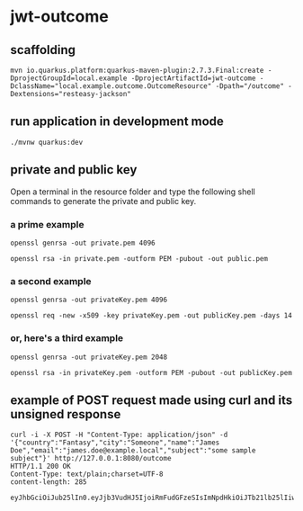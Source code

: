 # jwt-outcome

## scaffolding

```shell
mvn io.quarkus.platform:quarkus-maven-plugin:2.7.3.Final:create -DprojectGroupId=local.example -DprojectArtifactId=jwt-outcome -DclassName="local.example.outcome.OutcomeResource" -Dpath="/outcome" -Dextensions="resteasy-jackson"
```

## run application in development mode

```shell
./mvnw quarkus:dev
```

## private and public key

Open a terminal in the resource folder and type the following shell commands to generate the private and public key.

### a prime example

```shell
openssl genrsa -out private.pem 4096
```

```shell
openssl rsa -in private.pem -outform PEM -pubout -out public.pem
```

### a second example

```shell
openssl genrsa -out privateKey.pem 4096
```

```shell
openssl req -new -x509 -key privateKey.pem -out publicKey.pem -days 14
```

### or, here's a third example

```shell
openssl genrsa -out privateKey.pem 2048
```

```shell
openssl rsa -in privateKey.pem -outform PEM -pubout -out publicKey.pem
```

## example of POST request made using curl and its unsigned response

```shell
curl -i -X POST -H "Content-Type: application/json" -d '{"country":"Fantasy","city":"Someone","name":"James Doe","email":"james.doe@example.local","subject":"some sample subject"}' http://127.0.0.1:8080/outcome
HTTP/1.1 200 OK
Content-Type: text/plain;charset=UTF-8
content-length: 285

eyJhbGciOiJub25lIn0.eyJjb3VudHJ5IjoiRmFudGFzeSIsImNpdHkiOiJTb21lb25lIiwibmFtZSI6IkphbWVzIERvZSIsImVtYWlsIjoiamFtZXMuZG9lQGV4YW1wbGUubG9jYWwiLCJzdWIiOiJzb21lIHNhbXBsZSBzdWJqZWN0IiwianRpIjoiNTAyNWQ4OGYtZDI2ZS00MTk4LTgyOGUtZTMwYmQxZTNjMWI2IiwiaWF0IjoxNjQ2MDI5NTc4LCJleHAiOjE2NDYwMzMxNzh9.
```
